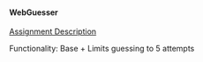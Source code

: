 #### WebGuesser
[Assignment Description](http://tutorials.jumpstartlab.com/projects/web_guesser.html)

Functionality: Base + Limits guessing to 5 attempts
